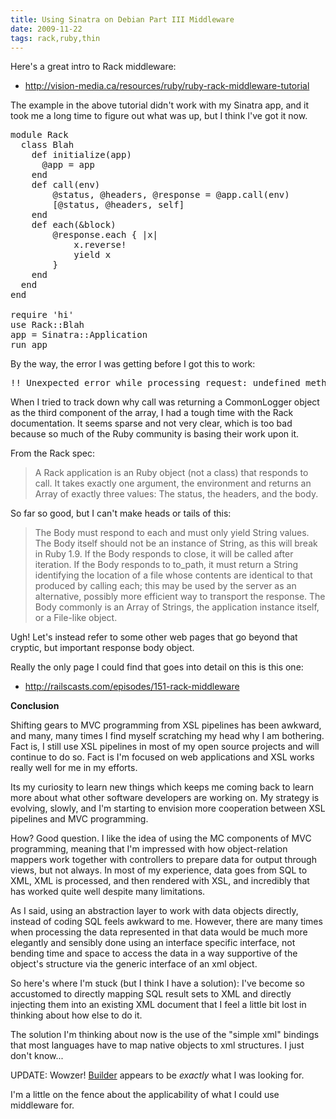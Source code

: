 ```yaml
---
title: Using Sinatra on Debian Part III Middleware
date: 2009-11-22
tags: rack,ruby,thin
---
```

Here's a great intro to Rack middleware:

* <http://vision-media.ca/resources/ruby/ruby-rack-middleware-tutorial>

The example in the above tutorial didn't work with my Sinatra app, and it took me a long time to figure out what was up, but I think I've got it now.

<pre class="sh_ruby">
module Rack
  class Blah
    def initialize(app)
      @app = app
    end
    def call(env)
        @status, @headers, @response = @app.call(env)
        [@status, @headers, self]
    end
    def each(&block)
        @response.each { |x|
            x.reverse!
            yield x
        }
    end
  end
end

require 'hi'
use Rack::Blah
app = Sinatra::Application
run app
</pre>

By the way, the error I was getting before I got this to work:

<pre class="sh_sh">
!! Unexpected error while processing request: undefined method `body' for #<Rack::CommonLogger:0xb76d1aac>
</pre>

When I tried to track down why call was returning a CommonLogger object as the third component of the array, I had a tough time with the Rack documentation. It seems sparse and not very clear, which is too bad because so much of the Ruby community is basing their work upon it.

From the Rack spec:

<blockquote>A Rack application is an Ruby object (not a class) that responds to call. It takes exactly one argument, the environment and returns an Array of exactly three values: The status, the headers, and the body.</blockquote>

So far so good, but I can't make heads or tails of this:

<blockquote>The Body must respond to each and must only yield String values. The Body itself should not be an instance of String, as this will break in Ruby 1.9. If the Body responds to close, it will be called after iteration. If the Body responds to to_path, it must return a String identifying the location of a file whose contents are identical to that produced by calling each; this may be used by the server as an alternative, possibly more efficient way to transport the response. The Body commonly is an Array of Strings, the application instance itself, or a File-like object.</blockquote>

Ugh! Let's instead refer to some other web pages that go beyond that cryptic, but important response body object.

Really the only page I could find that goes into detail on this is this one:

* <http://railscasts.com/episodes/151-rack-middleware>

**Conclusion**

Shifting gears to MVC programming from XSL pipelines has been awkward, and many, many times I find myself scratching my head why I am bothering. Fact is, I still use XSL pipelines in most of my open source projects and will continue to do so. Fact is I'm focused on web applications and XSL works really well for me in my efforts.

Its my curiosity to learn new things which keeps me coming back to learn more about what other software developers are working on. My strategy is evolving, slowly, and I'm starting to envision more cooperation between XSL pipelines and MVC programming.

How? Good question. I like the idea of using the MC components of MVC programming, meaning that I'm impressed with how object-relation mappers work together with controllers to prepare data for output through views, but not always. In most of my experience, data goes from SQL to XML, XML is processed, and then rendered with XSL, and incredibly that has worked quite well despite many limitations.

As I said, using an abstraction layer to work with data objects directly, instead of coding SQL feels awkward to me. However, there are many times when processing the data represented in that data would be much more elegantly and sensibly done using an interface specific interface, not bending time and space to access the data in a way supportive of the object's structure via the generic interface of an xml object.

So here's where I'm stuck  (but I think I have a solution): I've become so accustomed to directly mapping SQL result sets to XML and directly injecting them into an existing XML document that I feel a little bit lost in thinking about how else to do it.

The solution I'm thinking about now is the use of the "simple xml" bindings that most languages have to map native objects to xml structures. I just don't know...

UPDATE: Wowzer! [Builder](http://builder.rubyforge.org/) appears to be *exactly* what I was looking for.

I'm a little on the fence about the applicability of what I could use middleware for.


